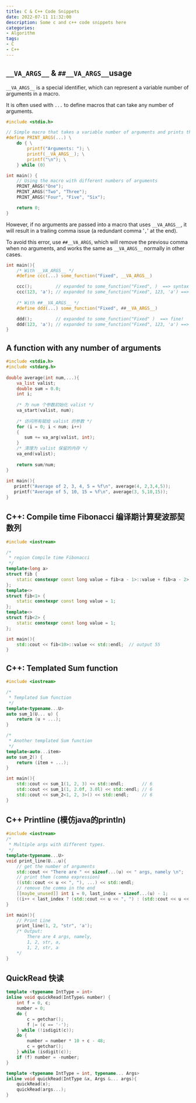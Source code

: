 ```yaml
---
title: C & C++ Code Snippets
date: 2022-07-11 11:32:00
description: Some c and c++ code snippets here
categories: 
- Algorithm
tags:
- C
- C++
---
```


## `__VA_ARGS__` & `##__VA_ARGS__`usage

`__VA_ARGS__` is a special identifier, which can represent a variable number of arguments in a macro.

It is often used with `...` to define macros that can take any number of arguments. 

```C
#include <stdio.h>

// Simple macro that takes a variable number of arguments and prints them
#define PRINT_ARGS(...) \
    do { \
        printf("Arguments: "); \
        printf(__VA_ARGS__); \
        printf("\n"); \
    } while (0)

int main() {
    // Using the macro with different numbers of arguments
    PRINT_ARGS("One");
    PRINT_ARGS("Two", "Three");
    PRINT_ARGS("Four", "Five", "Six");

    return 0;
}

```

However, if no arguments are passed into a macro that uses `__VA_ARGS__`, it will result in a trailing comma issue (a redundant comma '`,`' at the end).

To avoid this error, use `##__VA_ARGS`, which will remove the previosu comma when no arguments, and works the same as `__VA_ARGS__` normally in other cases. 

```C
int main(){
    /* With __VA_ARGS__ */
    #define ccc(...) some_function("Fixed", __VA_ARGS__)

    ccc();         // expanded to some_function("Fixed", )  ==> syntax error
    ccc(123, 'a'); // expanded to some_function("Fixed", 123, 'a') ==> fine!
    
    /* With ##__VA_ARGS__ */
    #define ddd(...) some_function("Fixed", ##__VA_ARGS__)

    ddd();         // expanded to some_function("Fixed" )  ==> fine!
    ddd(123, 'a'); // expanded to some_function("Fixed", 123, 'a') ==> fine!
}
```



## A function with any number of arguments

```C
#include <stdio.h>
#include <stdarg.h>
 
double average(int num,...){
    va_list valist;
    double sum = 0.0;
    int i;
 
    /* 为 num 个参数初始化 valist */
    va_start(valist, num);
 
    /* 访问所有赋给 valist 的参数 */
    for (i = 0; i < num; i++)
    {
       sum += va_arg(valist, int);
    }
    /* 清理为 valist 保留的内存 */
    va_end(valist);
 
    return sum/num;
}
 
int main(){
   printf("Average of 2, 3, 4, 5 = %f\n", average(4, 2,3,4,5));
   printf("Average of 5, 10, 15 = %f\n", average(3, 5,10,15));
}
```



## C++: Compile time Fibonacci 编译期计算斐波那契数列

```C++
#include <iostream>

/*
 * region Compile time Fibonacci
 */
template<long a>
struct fib {
    static constexpr const long value = fib<a - 1>::value + fib<a - 2>::value;
};
template<>
struct fib<1> {
    static constexpr const long value = 1;
};
template<>
struct fib<2> {
    static constexpr const long value = 1;
};

int main(){
    std::cout << fib<10>::value << std::endl;  // output 55
}
```



## C++: Templated Sum function

```C++
#include <iostream>

/*
 * Templated Sum function
 */
template<typename...U>
auto sum_1(U... u) {
    return (u + ...);
}

/*
 * Another templated Sum function
 */
template<auto...item>
auto sum_2() {
    return (item + ...);
}

int main(){
    std::cout << sum_1(1, 2, 3) << std::endl;       // 6
    std::cout << sum_1(1, 2.0f, 3.0l) << std::endl; // 6
    std::cout << sum_2<1, 2, 3>() << std::endl;     // 6
}
```



## C++ Printline (模仿java的println)

```C++
#include <iostream>
/*
 * Multiple args with different types.
 */
template<typename...U>
void print_line(U...u){
    // get the number of arguments
    std::cout << "There are " << sizeof...(u) << " args, namely \n";
    // print them (comma expression)
    ((std::cout << u << ", "), ...) << std::endl;
    // remove the comma in the end
    [[maybe_unused]] int i = 0, last_index = sizeof...(u) - 1;
    ((i++ < last_index ? (std::cout << u << ", ") : (std::cout << u << std::endl) ), ...);
}

int main(){
    // Print Line
    print_line(1, 2, "str", 'a');
    /* Output: 
        There are 4 args, namely, 
        1, 2, str, a,
        1, 2, str, a
    */
}
```



## QuickRead 快读

```c++
template <typename IntType = int>
inline void quickRead(IntType& number) {
    int f = 0, c;
    number = 0;
    do {
      	c = getchar();
        f |= (c == '-');
    } while (!isdigit(c));
    do {
        number = number * 10 + c - 48;
        c = getchar();
    } while (isdigit(c));
    if (f) number = -number;
}

template <typename IntType = int, typename... Args>
inline void quickRead(IntType &x, Args &... args){
    quickRead(x);
    quickRead(args...);
}
```




